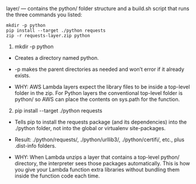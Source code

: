 
layer/ — contains the python/ folder structure and a build.sh script that runs the three commands you listed:

```
mkdir -p python
pip install --target ./python requests
zip -r requests-layer.zip python
```

1) mkdir -p python

- Creates a directory named python.

- -p makes the parent directories as needed and won’t error if it already exists.

- WHY: AWS Lambda layers expect the library files to be inside a top-level folder in the zip. For Python layers the conventional top-level folder is python/ so AWS can place the contents on sys.path for the function.

2) pip install --target ./python requests

- Tells pip to install the requests package (and its dependencies) into the ./python folder, not into the global or virtualenv site-packages.

- Result: ./python/requests/, ./python/urllib3/, ./python/certifi/, etc., plus .dist-info folders.

- WHY: When Lambda unzips a layer that contains a top-level python/ directory, the interpreter sees those packages automatically. This is how you give your Lambda function extra libraries without bundling them inside the function code each time.

